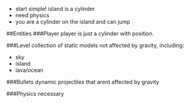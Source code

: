 - start simple! island is a cylinder
- need physics
- you are a cylinder on the island and can jump

##Entities
###Player
player is just a cylinder with position.

###Level 
collection of static models not affected by gravity, including:
- sky
- island
- lava/ocean

###Bullets
dynamic projectiles that arent affected by gravity

###Physics
necessary
